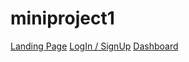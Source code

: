 # miniproject1

[Landing Page](/miniproject1/landingpage/index.html)
[LogIn / SignUp](/miniproject1/login/index.html)
[Dashboard](/miniproject1/dashboard/index.html)
